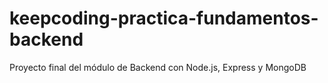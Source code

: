# keepcoding-practica-fundamentos-backend
Proyecto final del módulo de Backend con Node.js, Express y MongoDB
